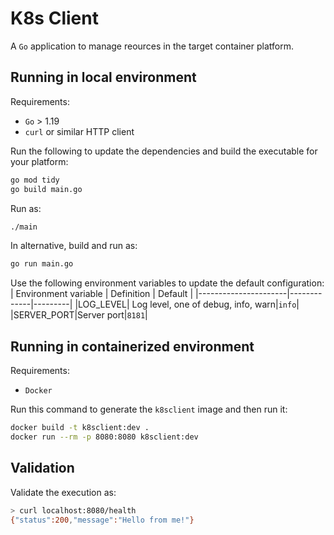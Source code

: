 # K8s Client
A `Go` application to manage reources in the target container platform.

## Running in local environment
Requirements:
* `Go` > 1.19
* `curl` or similar HTTP client

Run the following to update the dependencies and build the executable for your platform:
```bash
go mod tidy
go build main.go
```

Run as:
```bash
./main
```

In alternative, build and run as:
```bash
go run main.go
```

Use the following environment variables to update the default configuration:
| Environment variable | Definition | Default |
|----------------------|-------------|---------|
|LOG_LEVEL| Log level, one of debug, info, warn|`info`|
|SERVER_PORT|Server port|`8181`|

## Running in containerized environment
Requirements:
* `Docker`

Run this command to generate the `k8sclient` image and then run it:
```bash
docker build -t k8sclient:dev .
docker run --rm -p 8080:8080 k8sclient:dev
```

## Validation
Validate the execution as:
```bash
> curl localhost:8080/health
{"status":200,"message":"Hello from me!"}
```



